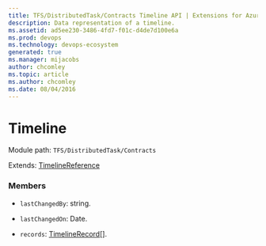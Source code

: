 ```yaml
---
title: TFS/DistributedTask/Contracts Timeline API | Extensions for Azure DevOps Services
description: Data representation of a timeline.
ms.assetid: ad5ee230-3486-4fd7-f01c-d4de7d100e6a
ms.prod: devops
ms.technology: devops-ecosystem
generated: true
ms.manager: mijacobs
author: chcomley
ms.topic: article
ms.author: chcomley
ms.date: 08/04/2016
---
```


# Timeline

Module path: `TFS/DistributedTask/Contracts`

Extends: [TimelineReference](../../../TFS/DistributedTask/Contracts/TimelineReference.md)

### Members

* `lastChangedBy`: string. 

* `lastChangedOn`: Date. 

* `records`: [TimelineRecord](../../../TFS/DistributedTask/Contracts/TimelineRecord.md)[]. 

